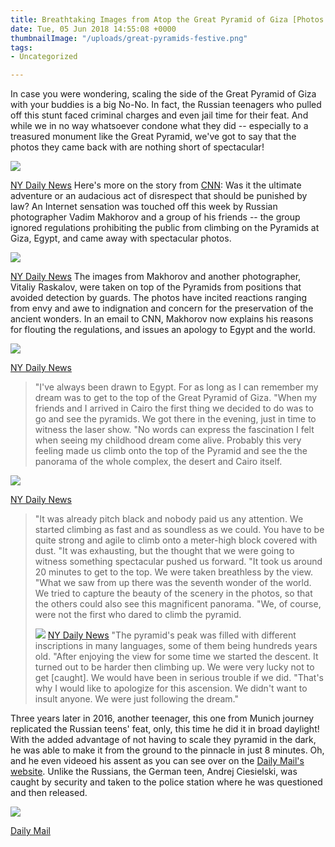 ```yaml
---
title: Breathtaking Images from Atop the Great Pyramid of Giza [Photos & Video]
date: Tue, 05 Jun 2018 14:55:08 +0000
thumbnailImage: "/uploads/great-pyramids-festive.png"
tags:
- Uncategorized

---
```

In case you were wondering, scaling the side of the Great Pyramid of Giza with your buddies is a big No-No. In fact, the Russian teenagers who pulled off this stunt faced criminal charges and even jail time for their feat. And while we in no way whatsoever condone what they did -- especially to a treasured monument like the Great Pyramid, we've got to say that the photos they came back with are nothing short of spectacular! 

![](http://newsattorneys.staging.wpengine.com/wp-content/uploads/2018/06/russian-teen-pyramid-1024x660.jpg) 

[NY Daily News](http://www.nydailynews.com/news/world/russian-photographer-apologizes-climbing-great-pyramid-photos-article-1.1301205) Here's more on the story from [CNN](https://www.cnn.com/travel/article/russian-photographer-apology/index.html): Was it the ultimate adventure or an audacious act of disrespect that should be punished by law? An Internet sensation was touched off this week by Russian photographer Vadim Makhorov and a group of his friends -- the group ignored regulations prohibiting the public from climbing on the Pyramids at Giza, Egypt, and came away with spectacular photos. 

![](http://newsattorneys.staging.wpengine.com/wp-content/uploads/2018/06/russian-teens-pyramid-1024x682.jpg)

 [NY Daily News](http://www.nydailynews.com/news/world/russian-photographer-apologizes-climbing-great-pyramid-photos-article-1.1301205) The images from Makhorov and another photographer, Vitaliy Raskalov, were taken on top of the Pyramids from positions that avoided detection by guards. The photos have incited reactions ranging from envy and awe to indignation and concern for the preservation of the ancient wonders. In an email to CNN, Makhorov now explains his reasons for flouting the regulations, and issues an apology to Egypt and the world. 

![](http://newsattorneys.staging.wpengine.com/wp-content/uploads/2018/06/russian-teen-crouhed-pyramid-1024x682.jpg) 

[NY Daily News](http://www.nydailynews.com/news/world/russian-photographer-apologizes-climbing-great-pyramid-photos-article-1.1301205)

> "I've always been drawn to Egypt. For as long as I can remember my dream was to get to the top of the Great Pyramid of Giza. "When my friends and I arrived in Cairo the first thing we decided to do was to go and see the pyramids. We got there in the evening, just in time to witness the laser show. "No words can express the fascination I felt when seeing my childhood dream come alive. Probably this very feeling made us climb onto the top of the Pyramid and see the the panorama of the whole complex, the desert and Cairo itself.

![](http://newsattorneys.staging.wpengine.com/wp-content/uploads/2018/06/russian-teen-pyramid-from-top-1024x682.jpg) 

[NY Daily News](http://www.nydailynews.com/news/world/russian-photographer-apologizes-climbing-great-pyramid-photos-article-1.1301205)

> "It was already pitch black and nobody paid us any attention. We started climbing as fast and as soundless as we could. You have to be quite strong and agile to climb onto a meter-high block covered with dust. "It was exhausting, but the thought that we were going to witness something spectacular pushed us forward. "It took us around 20 minutes to get to the top. We were taken breathless by the view. "What we saw from up there was the seventh wonder of the world. We tried to capture the beauty of the scenery in the photos, so that the others could also see this magnificent panorama. "We, of course, were not the first who dared to climb the pyramid. 
>
> ![](http://newsattorneys.staging.wpengine.com/wp-content/uploads/2018/06/russian-teens-pyramid-side.jpg) [NY Daily News](http://www.nydailynews.com/news/world/russian-photographer-apologizes-climbing-great-pyramid-photos-article-1.1301205) "The pyramid's peak was filled with different inscriptions in many languages, some of them being hundreds years old. "After enjoying the view for some time we started the descent. It turned out to be harder then climbing up. We were very lucky not to get \[caught\]. We would have been in serious trouble if we did. "That's why I would like to apologize for this ascension. We didn't want to insult anyone. We were just following the dream."

Three years later in 2016, another teenager, this one from Munich journey replicated the Russian teens' feat, only, this time he did it in broad daylight! With the added advantage of not having to scale they pyramid in the dark, he was able to make it from the ground to the pinnacle in just 8 minutes. Oh, and he even videoed his assent as you can see over on the [Daily Mail's website](http://www.dailymail.co.uk/travel/travel_news/article-3418882/German-teenager-risks-imprisonment-ultimate-holiday-photo-CLIMBING-Great-Pyramid-Giza-Egypt.html#v-3312883298977363622). Unlike the Russians, the German teen, Andrej Ciesielski, was caught by security and taken to the police station where he was questioned and then released. 

![](http://newsattorneys.staging.wpengine.com/wp-content/uploads/2018/06/german-teen-pyramid.jpg)

 [Daily Mail](http://www.dailymail.co.uk/travel/travel_news/article-3418882/German-teenager-risks-imprisonment-ultimate-holiday-photo-CLIMBING-Great-Pyramid-Giza-Egypt.html)